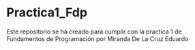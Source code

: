 # Practica1_Fdp
Este repositorio se ha creado  para cumplir con la practica 1 de Fundamentos de Programación por Miranda De La Cruz Eduardo
